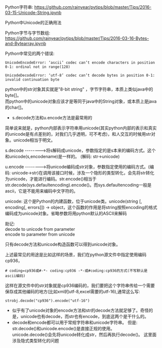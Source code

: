 Python字符串: https://github.com/rainyear/pytips/blob/master/Tips/2016-03-15-Unicode-String.ipynb

Python中Unicode的正确用法

Python字节与字节数组: https://github.com/rainyear/pytips/blob/master/Tips/2016-03-16-Bytes-and-Bytearray.ipynb

Python中常见的两个错误: 

```
UnicodeEncodeError: ‘ascii’ codec can’t encode characters in position 0-1: ordinal not in range(128)

UnicodeDecodeError: ‘utf-8’ codec can’t decode bytes in position 0-1: invalid continuation byte
```

python中的str对象其实就是"8-bit string" ，字节字符串，本质上类似java中的byte[]。   
而python中的unicode对象应该才是等同于java中的String对象，或本质上是java的char[]。

- s.decode方法和u.encode方法是最常用的   

简单说来就是，python内部表示字符串用unicode(其实python内部的表示和真实的unicode是有点差别的，对我们几乎透明，可不考虑)，和人交互的时候用str对象。unicode相当于明文。

s.decode -------->将s解码成unicode，参数指定的是s本来的编码方式。这个和unicode(s,encodename)是一样的。 (解码: str->unicode)  

u.encode -------->将unicode编码成str对象，参数指定使用的编码方式。(编码: unicode->str)在调用该接口时候，涉及一个隐形的类型转化，会先将str转化为unicode，才能进行编码。str.encode()相当于str.decode(sys.defaultencoding).encode()。而sys.defaultencoding一般是ascii，它是不能用来编码中文字符的。


unicode: 这个是Python的内建函数，位于unicode类。unicode(string [, encoding[, errors]]) -> object，这个函数的作用是将string按照encoding的格式编码成为unicode对象。省略参数将用python默认的ASCII来解码


助记:   
decode to unicode from parameter   
encode to parameter from unicode 

只有decode方法和unicode构造函数可以得到unicode对象。

上述最常见的用途是比如这样的场景，我们在python源文件中指定使用编码cp936， 

```
# coding=cp936或#-*- coding:cp936 -*-或#coding:cp936的方式(不写默认是ascii编码) 
```

这样在源文件中的str对象就是cp936编码的，我们要把这个字符串传给一个需要保存成其他编码的地方(比如xml的utf-8,excel需要的utf-16),通常这么写:  

```
strobj.decode("cp936").encode("utf-16") 
```

- 似乎有了unicode对象的encode方法和str的decode方法就足够了。奇怪的是，unicode也有decode，而str也有encode，到底这两个是干什么的。 
- decode和encode都可以用于常规字符串和unicode字符串。
但是:   
    str.decode()和unicode.encode()是直接正规的使用。  
    unicode.decode()会先将unicode转化成str，然后再执行decode()。
这里面涉及隐式类型转化的问题